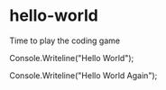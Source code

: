 # hello-world
Time to play the coding game



Console.Writeline("Hello World");

Console.Writeline("Hello World Again");

